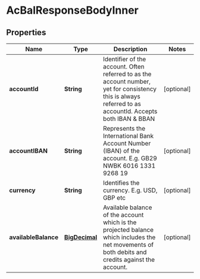 
# AcBalResponseBodyInner

## Properties
Name | Type | Description | Notes
------------ | ------------- | ------------- | -------------
**accountId** | **String** | Identifier of the account. Often referred to as the account number, yet for consistency this is always referred to as accountId. Accepts both IBAN &amp; BBAN |  [optional]
**accountIBAN** | **String** | Represents the International Bank Account Number (IBAN) of the account.  E.g. GB29 NWBK 6016 1331 9268 19 |  [optional]
**currency** | **String** | Identifies the currency. E.g. USD, GBP etc |  [optional]
**availableBalance** | [**BigDecimal**](BigDecimal.md) | Available balance of the account which is the projected balance which includes the net movements of both debits and credits against the account. |  [optional]



